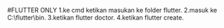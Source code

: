 #FLUTTER ONLY 
1.ke cmd ketikan masukan ke folder flutter.
2.masuk ke C:\flutter\bin.
3.ketikan flutter doctor.
4.ketikan flutter create.
